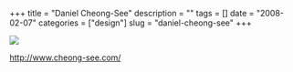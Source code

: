 +++
title = "Daniel Cheong-See"
description = ""
tags = []
date = "2008-02-07"
categories = ["design"]
slug = "daniel-cheong-see"
+++


 

  <div id="screens-thumbs" class="clearfix">
    <div class="txt-center" id="design-submission"><a href="http://www.cheong-see.com/"><img id='bluga-thumbnail-961' class='bluga-thumbnail large' src='//konigi.com/media/bluga/
wt47f27ef12ed71_0.jpg'/></a></div>  
  </div>   
<p><a href="http://www.cheong-see.com/">http://www.cheong-see.com/</a></p>




